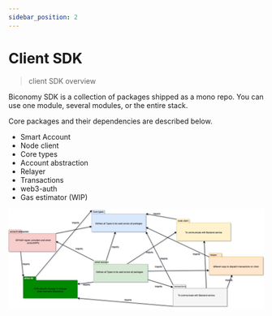 ```yaml
---
sidebar_position: 2
---
```


# Client SDK

> client SDK overview

Biconomy SDK is a collection of packages shipped as a mono repo. You can use one module, several modules, or the entire stack.

Core packages and their dependencies are described below.

- Smart Account
- Node client
- Core types
- Account abstraction
- Relayer
- Transactions
- web3-auth
- Gas estimator (WIP)

![Arch-2](img/arch-2.jpeg)
